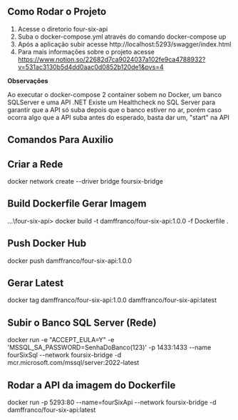 ## Como Rodar o Projeto ##

  1. Acesse o diretorio four-six-api
  2. Suba o docker-compose.yml através do comando docker-compose up
  3. Após a aplicação subir acesse http://localhost:5293/swagger/index.html
  4. Para mais informações sobre o projeto acesse https://www.notion.so/22682d7ca9024037a102fe9ca4788932?v=531ac3130b5d4dd0aac0d0852b120de1&pvs=4

**Observações**

<p> Ao executar o docker-compose 2 container sobem no Docker, um banco SQLServer e uma API .NET
Existe um Healthcheck no SQL Server para garantir que a API só suba depois que o banco estiver no ar, porém
caso ocorra algo que a API suba antes do esperado, basta dar um, "start" na API </p>

## Comandos Para Auxilio ##

  ## Criar a Rede ##
  docker network create --driver bridge foursix-bridge
  
  ## Build Dockerfile Gerar Imagem ##
  ...\four-six-api> docker build -t damffranco/four-six-api:1.0.0 -f Dockerfile .
  
  ## Push Docker Hub ##
  docker push damffranco/four-six-api:1.0.0
  
  ## Gerar Latest ##
  docker tag damffranco/four-six-api:1.0.0 damffranco/four-six-api:latest
  
  ## Subir o Banco SQL Server (Rede) ##
  docker run -e "ACCEPT_EULA=Y" -e 'MSSQL_SA_PASSWORD=SenhaDoBanco(123)' -p 1433:1433 --name fourSixSql --network foursix-bridge -d mcr.microsoft.com/mssql/server:2022-latest
  
  ## Rodar a API da imagem do Dockerfile ##
  docker run -p 5293:80 --name=fourSixApi --network foursix-bridge -d damffranco/four-six-api:latest
